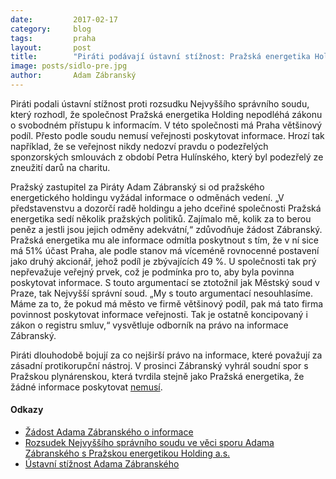 ```yaml
---
date:         2017-02-17
category:     blog
tags:         praha
layout:       post
title:        "Piráti podávají ústavní stížnost: Pražská energetika Holding podle nich musí poskytovat informace." 
image: posts/sidlo-pre.jpg
author:       Adam Zábranský
---
```


Piráti podali ústavní stížnost proti rozsudku Nejvyššího správního soudu, který rozhodl, že společnost Pražská energetika Holding nepodléhá zákonu o svobodném přístupu k informacím. V této společnosti má Praha většinový podíl. Přesto podle soudu nemusí veřejnosti poskytovat informace. Hrozí tak například, že se veřejnost nikdy nedozví pravdu o podezřelých sponzorských smlouvách z období Petra Hulínského, který byl podezřelý ze zneužití darů na charitu. 

Pražský zastupitel za Piráty Adam Zábranský si od pražského energetického holdingu vyžádal informace o odměnách vedení. „V představenstvu a dozorčí radě holdingu a jeho dceřiné společnosti Pražská energetika sedí několik pražských politiků. Zajímalo mě, kolik za to berou peněz a jestli jsou jejich odměny adekvátní,“  zdůvodňuje žádost Zábranský. Pražská energetika mu ale informace odmítla poskytnout s tím, že v ní sice má 51% účast Praha, ale podle stanov má víceméně rovnocenné postavení jako druhý akcionář, jehož podíl je zbývajících 49 %. U společnosti tak prý nepřevažuje veřejný prvek, což je podmínka pro to, aby byla povinna poskytovat informace. S touto argumentací se ztotožnil jak Městský soud v Praze, tak Nejvyšší správní soud. „My s touto argumentací nesouhlasíme. Máme za to, že pokud má město ve firmě většinový podíl, pak má tato firma povinnost poskytovat informace veřejnosti. Tak je ostatně koncipovaný i zákon o registru smluv,“ vysvětluje odborník na právo na informace Zábranský.

Piráti dlouhodobě bojují za co nejširší právo na informace, které považují za zásadní protikorupční nástroj. V prosinci Zábranský vyhrál soudní spor s Pražskou plynárenskou, která tvrdila stejně jako Pražská energetika, že žádné informace poskytovat [nemusí](https://praha.pirati.cz/poskytovani-informaci-mestskymi-firmami.html).

#### Odkazy

* [Žádost Adama Zábranského o informace](https://github.com/pirati-cz/KlubPraha/blob/master/spisy/2015/122-odmeny-v-energetickem-holdingu/1-zadost/main.pdf)
* [Rozsudek Nejvyššího správního soudu ve věci sporu Adama Zábranského s Pražskou energetikou Holding a.s.](https://github.com/pirati-cz/KlubPraha/blob/master/spisy/2015/122-odmeny-v-energetickem-holdingu/10-rozsudek/rozsudek.pdf)
* [Ústavní stížnost Adama Zábranského](https://github.com/pirati-cz/KlubPraha/blob/master/spisy/2015/122-odmeny-v-energetickem-holdingu/11-ustavni-stiznost/ustavni-stiznost.pdf)
